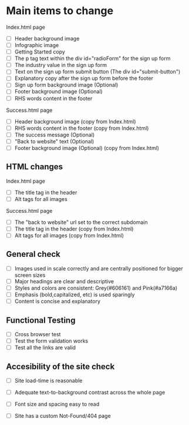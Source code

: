 # Main items to change
Index.html page
- [ ] Header background image
- [ ] Infographic image
- [ ] Getting Started copy
- [ ] The p tag text within the div id="radioForm" for the sign up form
- [ ] The industry value in the sign up form
- [ ] Text on the sign up form submit button (The div id="submit-button")
- [ ] Explanatory copy after the sign up form before the footer
- [ ] Sign up form background image (Optional)
- [ ] Footer background image (Optional)
- [ ] RHS words content in the footer

Success.html page
- [ ] Header background image (copy from Index.html)
- [ ] RHS words content in the footer (copy from Index.html)
- [ ] The success message (Optional)
- [ ] "Back to website" text (Optional)
- [ ] Footer background image (Optional) (copy from Index.html)

## HTML changes
Index.html page
- [ ] The title tag in the header
- [ ] Alt tags for all images

Success.html page
- [ ] The "back to website" url set to the correct subdomain
- [ ] The title tag in the header (copy from Index.html)
- [ ] Alt tags for all images (copy from Index.html)

## General check
- [ ] Images used in scale correctly and are centrally positioned for bigger screen sizes
- [ ] Major headings are clear and descriptive
- [ ] Styles and colors are consistent: Grey(#606161) and Pink(#a7166a)
- [ ] Emphasis (bold,capitalized, etc) is used sparingly
- [ ] Content is concise and explanatory

## Functional Testing
- [ ] Cross browser test
- [ ] Test the form validation works
- [ ] Test all the links are valid

## Accesibility of the site check
- [ ] Site load-time is reasonable
- [ ] Adequate text-to-background contrast across the whole page
- [ ] Font size and spacing easy to read
- [ ] Site has a custom Not-Found/404 page


